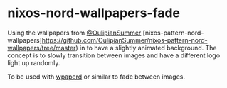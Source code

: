 # nixos-nord-wallpapers-fade

Using the wallpapers from [@OulipianSummer](https://github.com/OulipianSummer) [nixos-pattern-nord-wallpapers]https://github.com/OulipianSummer/nixos-pattern-nord-wallpapers/tree/master) in  to have a slightly animated background. The concept is to slowly transition between images and have a different logo light up randomly.

To be used with [wpaperd](https://github.com/danyspin97/wpaperd) or similar to fade between images.